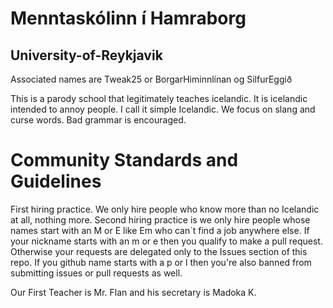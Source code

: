 # Menntaskólinn í Hamraborg
## University-of-Reykjavik

Associated names are Tweak25 or BorgarHiminnlínan og SilfurEggið

This is a parody school that legitimately teaches icelandic. It is icelandic intended to annoy people. I call it simple Icelandic. We focus on slang and curse words. Bad grammar is encouraged.


# Community Standards and Guidelines
First hiring practice. We only hire people who know more than no Icelandic at all, nothing more. Second hiring practice is we only hire people whose names start 
with an M or E like Em who can´t find a job anywhere else. If your nickname starts with an m or e then you qualify to make a pull request. Otherwise your requests 
are delegated only to the Issues section of this repo. If you github name starts with a p or l then you're also banned from submitting issues or pull requests as well.

Our First Teacher is Mr. Flan and his secretary is Madoka K.
